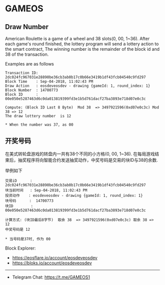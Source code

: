 # GAMEOS

## Draw Number
American Roulette is a game of a wheel and 38 slots(0, 00, 1~36). After each game's round finished, the lottery program will send a lottery action to the smart contract, The winning number is the remainder of the block id and 38 of the transaction.  

Examples are as follows 
```
Transaction ID: 2dc024fc967031e28890be36cb3ab0b17c0b66e3419b1df43fcb04540c9fd297
Block Time    : Sep-04-2018, 11:02:43 PM	
Draw Action   : eosdeveosdev - drawing {gameId: 1, round_index: 1}
Block Number  :	14700773
Block ID      : 00e050e5287463d6c0da013819399fd3e1b5d761dacf27ba3893e718d07e0c3c

Compute: (Block ID Last 8 Byte)  Mod 38  => ‭3497921596‬(0xd07e0c3c) Mod 38 => 12
The draw lottery number  is 12

* When the number was 37, as 00
```


## 开奖号码
在美式转轮盘游戏的转盘内一共有38个不同的小方格(0, 00, 1~36). 在每局游戏结束后，抽奖程序将向智能合约发送抽奖动作，中奖号码是交易的块ID与38的余数.

举例如下
```
交易iD      : 2dc024fc967031e28890be36cb3ab0b17c0b66e3419b1df43fcb04540c9fd297
块当前时间   : Sep-04-2018, 11:02:43 PM	
投资动作    : eosdeveosdev - drawing {gameId: 1, round_index: 1}
块号码      :	14700773
块ID        : 00e050e5287463d6c0da013819399fd3e1b5d761dacf27ba3893e718d07e0c3c

计算方式: (块ID最后8字节)  取余 38  => ‭3497921596‬(0xd07e0c3c) 取余 38 => 12
中奖号码是 12

* 当号码是37时, 作为 00
```
Block Explorer:
- https://eosflare.io/account/eosdeveosdev
- https://bloks.io/account/eosdeveosdev
----
* Telegram Chat:  https://t.me/GAMEOS1
